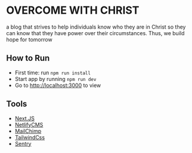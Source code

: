 # OVERCOME WITH CHRIST
a blog that strives to help individuals know who they are in Christ so they can know that they have power over their circumstances. Thus, we build hope for tomorrow

## How to Run
- First time: run `npm run install`
- Start app by running `npm run dev`
- Go to [http://localhost:3000](http://localhost:3000) to view

## Tools 
- [Next.JS](https://nextjs.org)
- [NetlifyCMS](https://www.netlifycms.org)
- [MailChimp](https://mailchimp.com/developer/marketing/guides/quick-start/)
- [TailwindCss](https://tailwindcss.com/docs/installation)
- [Sentry](https://docs.sentry.io/platforms/javascript/guides/nextjs/)